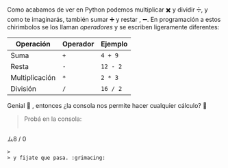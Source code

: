Como acabamos de ver en Python podemos multiplicar :heavy_multiplication_x: y dividir :heavy_division_sign:, y como te imaginarás, también sumar   :heavy_plus_sign:  y restar , :heavy_minus_sign:. En programación a estos chirimbolos se los llaman _operadores_ y se escriben ligeramente diferentes:

|Operación	     | Operador  | Ejemplo  | 
|-------------	 |----------	|-------  |
|  Suma           | `+`       | `4 + 9`  | 
|  Resta          | `-`       | `12 - 2` | 
|  Multiplicación | `*`       | `2 * 3`  | 
|  División       | `/`       | `16 / 2` |
 
Genial :tada: , entonces ¿la consola nos permite hacer cualquier cálculo? :thinking:

> Probá en la consola:
>
> ```python
ム8 / 0
```
>
> y fijate que pasa. :grimacing: